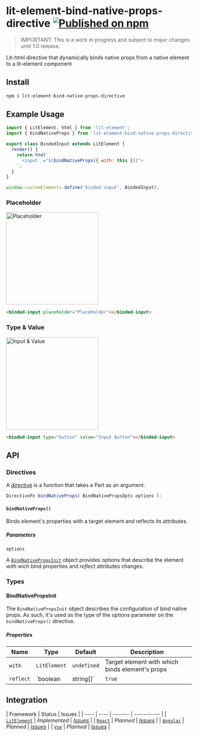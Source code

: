 # lit-element-bind-native-props-directive [![Published on npm](https://img.shields.io/npm/v/lit-element-bind-native-props-directive.svg)](https://www.npmjs.com/package/lit-element-bind-native-props-directive)

> IMPORTANT: This is a work in progress and subject to major changes until 1.0 release.

Lit-html directive that dynamically binds native props from a native element to a lit-element component

## Install

```sh
npm i lit-element-bind-native-props-directive
```

## Example Usage

```js
import { LitElement, html } from 'lit-element';
import { bindNativeProps } from 'lit-element-bind-native-props-directive';

export class BindedInput extends LitElement {
  render() {
    return html`
      <input .="${bindNativeProps({ with: this })}">
    `;
  }
}

window.customElements.define('binded-input', BindedInput);
```

### Placeholder

<image src="images/placeholder.png" width="250" alt="Placeholder" />

```html
<binded-input placeholder="Placeholder"></binded-input>
```

### Type & Value

<image src="images/type-value.png" width="250" alt="Input & Value" />

```html
<binded-input type="button" value="Input Button"></binded-input>
```

## API

### Directives

A [directive](https://lit-html.polymer-project.org/guide/creating-directives) is a function that takes a Part as an argument.

```js
DirectiveFn bindNativeProps( BindNativePropsOpts options );
```

#### `bindNativeProps()`

Binds element's properties with a target element and reflects its attributes.

##### Parameters

`options`

A [`BindNativePropsInit`](#bindNativePropsInit) object provides options that describe the element *with* wich bind properties and *reflect* attributes changes.

### Types

<a name="bindNativePropsInit"></a>
#### BindNativePropsInit

The `BindNativePropsInit` object describes the configuration of bind native props. As such, it's used as the type of the options parameter on the `bindNativeProps()` directive.

##### Properties

| Name | Type | Default | Description |
| ---- | ---- | ------- | ----------- |
| `with` | `LitElement` | `undefined` | Target element with which binds element's props |
| `reflect` | `boolean|string[]` | `true` | (Optional) A `boolean` value, determines whether to reflect the attributes changes on the *target* element or not. An `string[]` value, determines which attributes are going to be reflected. |

## Integration

| Framework | Status | Issues |
| ---- | ---- | ------- | ----------- |
| [`LitElement`](https://github.com/luissardon/fluent-elements/integrations/lit-element) | *Implemented* | [*Issues*](https://github.com/luissardon/lit-element-bind-native-props-directive/issues?q=is%3Aissue+is%3Aopen+label%3AIntegration%3A%20LitElement) |
| [`React`](https://github.com/luissardon/fluent-elements/integrations/react) | *Planned* | [*Issues*](https://github.com/luissardon/lit-element-bind-native-props-directive/issues?q=is%3Aissue+is%3Aopen+label%3AIntegration%3A%20React) |
| [`Angular`](https://github.com/luissardon/fluent-elements/integrations/react) | *Planned* | [*Issues*](https://github.com/luissardon/lit-element-bind-native-props-directive/issues?q=is%3Aissue+is%3Aopen+label%3AIntegration%3A%20Angular) |
| [`Vue`](https://github.com/luissardon/fluent-elements/integrations/view) | *Planned* | [*Issues*](https://github.com/luissardon/lit-element-bind-native-props-directive/issues?q=is%3Aissue+is%3Aopen+label%3AIntegration%3A%20Vue) |
